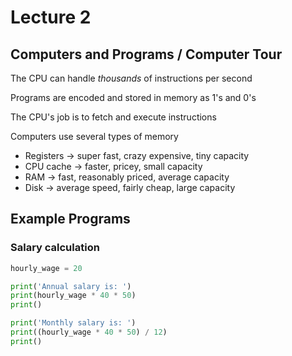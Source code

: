 # Lecture 2

## Computers and Programs / Computer Tour

The CPU can handle *thousands* of instructions per second

Programs are encoded and stored in memory as 1's and 0's

The CPU's job is to fetch and execute instructions

Computers use several types of memory

- Registers -> super fast, crazy expensive, tiny capacity
- CPU cache -> faster, pricey, small capacity
- RAM -> fast, reasonably priced, average capacity
- Disk -> average speed, fairly cheap, large capacity

## Example Programs

### Salary calculation

```python
hourly_wage = 20

print('Annual salary is: ')
print(hourly_wage * 40 * 50)
print()

print('Monthly salary is: ')
print((hourly_wage * 40 * 50) / 12)
print()

```

